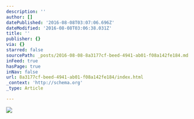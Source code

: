 ```yaml
---
description: ''
author: []
datePublished: '2016-08-08T03:07:06.696Z'
dateModified: '2016-08-08T03:06:38.031Z'
title: ''
publisher: {}
via: {}
starred: false
sourcePath: _posts/2016-08-08-8a3177cf-beed-4941-ab01-f08a142fe184.md
inFeed: true
hasPage: true
inNav: false
url: 8a3177cf-beed-4941-ab01-f08a142fe184/index.html
_context: 'http://schema.org'
_type: Article

---
```

![](https://the-grid-user-content.s3-us-west-2.amazonaws.com/0c4a90ed-0d8e-49ea-86b3-4a3465de3c88.jpg)